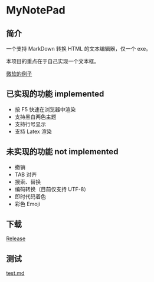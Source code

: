 # MyNotePad

## 简介

一个支持 MarkDown 转换 HTML 的文本编辑器，仅一个 exe。

本项目的重点在于自己实现一个文本框。

[微软的例子](https://msdn.microsoft.com/en-us/library/windows/desktop/ms646268(v=vs.85).aspx)

## 已实现的功能 implemented

- 按 F5 快速在浏览器中渲染
- 支持黑白两色主题
- 支持行号显示
- 支持 Latex 渲染

## 未实现的功能 not implemented

- 撤销
- TAB 对齐
- 搜索、替换
- 编码转换（目前仅支持 UTF-8）
- 即时代码着色
- 彩色 Emoji

## 下载

[Release](../../releases)

## 测试

[test.md](test.md)